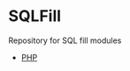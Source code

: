 # SQLFill
Repository for SQL fill modules
- [PHP](https://github.com/UnrealSecurity/SQLFill/tree/main/sqlfill/php)
